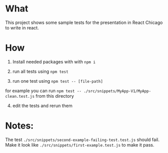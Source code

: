 # What

This project shows some sample tests for the presentation in React Chicago to write in react. 


# How
1. Install needed packages with with `npm i`

2. run all tests using `npm test`

3. run one test using `npm test -- [file-path]`


  for example you can run `npm test -- ./src/snippets/MyApp-V1/MyApp-clean.test.js` from this directory 
  
4. edit the tests and rerun them 
    
# Notes:

The test `./src/snippets/second-example-failing-test.test.js` should fail. 
Make it look like `./src/snippets/first-example.test.js` to make it pass.
